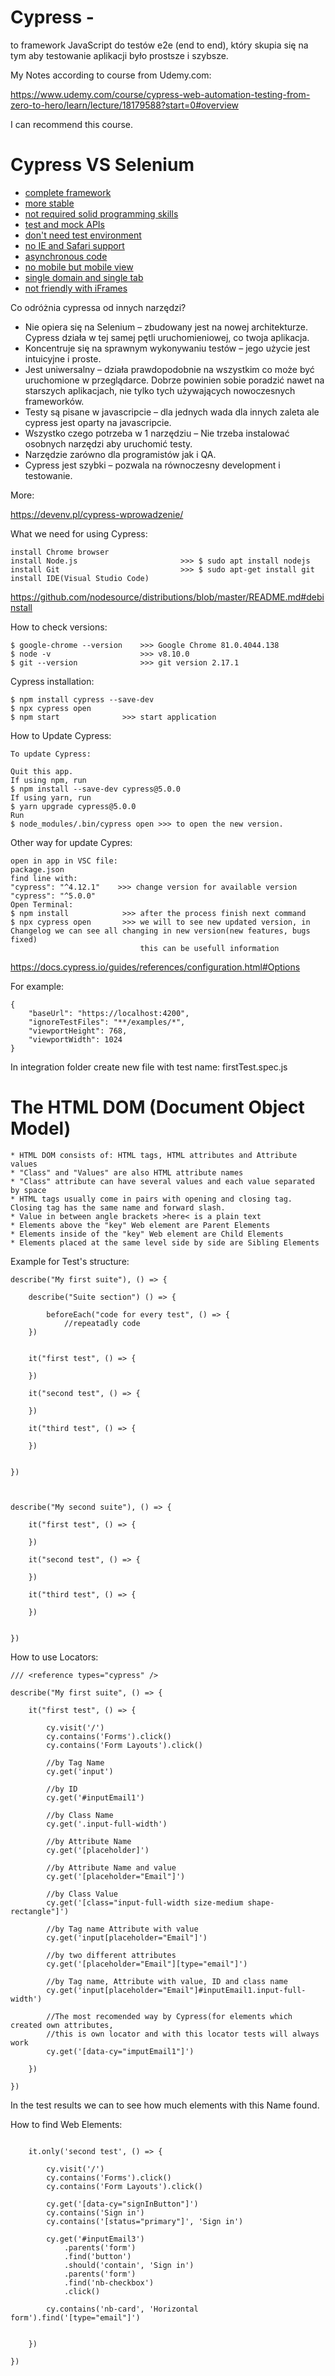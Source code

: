 # Cypress - 

to framework JavaScript do testów e2e (end to end), który skupia się na tym aby testowanie aplikacji było prostsze i szybsze.

My Notes according to course from Udemy.com:

https://www.udemy.com/course/cypress-web-automation-testing-from-zero-to-hero/learn/lecture/18179588?start=0#overview

I can recommend this course. 

# Cypress VS Selenium

* [complete framework](#complete-framework)
* [more stable](#more-stable)
* [not required solid programming skills](#not-required-solid-programming-skills)
* [test and mock APIs](#not-required-solid-programming-skills)
* [don't need test environment](#don't-need-test-environment)
* [no IE and Safari support](#no-IE-and-Safari-support)
* [asynchronous code](#asynchronous-code)
* [no mobile but mobile view](#no-mobile-but-mobile-view)
* [single domain and single tab](#single-domain-and-single-tab)
* [not friendly with iFrames](#not-friendly-with-iFrames)

Co odróżnia cypressa od innych narzędzi?

* Nie opiera się na Selenium – zbudowany jest na nowej architekturze. Cypress działa w tej samej pętli uruchomieniowej, co twoja aplikacja.
* Koncentruje się na sprawnym wykonywaniu testów – jego użycie jest intuicyjne i proste.
* Jest uniwersalny – działa prawdopodobnie na wszystkim co może być uruchomione w przeglądarce. Dobrze powinien sobie poradzić nawet na starszych aplikacjach, 
  nie tylko tych używających nowoczesnych frameworków.
* Testy są pisane w javascripcie – dla jednych wada dla innych zaleta ale cypress jest oparty na javascripcie.
* Wszystko czego potrzeba w 1 narzędziu – Nie trzeba instalować osobnych narzędzi aby uruchomić testy.
* Narzędzie zarówno dla programistów jak i QA.
* Cypress jest szybki – pozwala na równoczesny development i testowanie.

More:

https://devenv.pl/cypress-wprowadzenie/


What we need for using Cypress:

```
install Chrome browser
install Node.js                       >>> $ sudo apt install nodejs
install Git                           >>> $ sudo apt-get install git
install IDE(Visual Studio Code)
```
https://github.com/nodesource/distributions/blob/master/README.md#debinstall

How to check versions:

```
$ google-chrome --version    >>> Google Chrome 81.0.4044.138 
$ node -v                    >>> v8.10.0
$ git --version              >>> git version 2.17.1

```
Cypress installation:

```
$ npm install cypress --save-dev
$ npx cypress open
$ npm start              >>> start application
```
How to Update Cypress:

```
To update Cypress:

Quit this app.
If using npm, run 
$ npm install --save-dev cypress@5.0.0
If using yarn, run 
$ yarn upgrade cypress@5.0.0
Run 
$ node_modules/.bin/cypress open >>> to open the new version.
```
Other way for update Cypres:
```
open in app in VSC file: 
package.json
find line with:
"cypress": "^4.12.1"    >>> change version for available version
"cypress": "^5.0.0"
Open Terminal:
$ npm install            >>> after the process finish next command
$ npx cypress open       >>> we will to see new updated version, in Changelog we can see all changing in new version(new features, bugs fixed)
                             this can be usefull information
```

https://docs.cypress.io/guides/references/configuration.html#Options

For example:
```
{
    "baseUrl": "https://localhost:4200",
    "ignoreTestFiles": "**/examples/*",
    "viewportHeight": 768,
    "viewportWidth": 1024
}
```
In integration folder create new file with test name: firstTest.spec.js

# The HTML DOM (Document Object Model)
```
* HTML DOM consists of: HTML tags, HTML attributes and Attribute values
* "Class" and "Values" are also HTML attribute names
* "Class" attribute can have several values and each value separated by space
* HTML tags usually come in pairs with opening and closing tag. Closing tag has the same name and forward slash.
* Value in between angle brackets >here< is a plain text
* Elements above the "key" Web element are Parent Elements
* Elements inside of the "key" Web element are Child Elements
* Elements placed at the same level side by side are Sibling Elements
```
Example for Test's structure:

```
describe("My first suite"), () => {

    describe("Suite section") () => {

        beforeEach("code for every test", () => {
            //repeatadly code
    })
    

    it("first test", () => {

    })

    it("second test", () => {

    })

    it("third test", () => {

    })


})



describe("My second suite"), () => {

    it("first test", () => {

    })

    it("second test", () => {

    })

    it("third test", () => {

    })


})
```

How to use Locators:

```
/// <reference types="cypress" />

describe("My first suite", () => {

    it("first test", () => {

        cy.visit('/')
        cy.contains('Forms').click()
        cy.contains('Form Layouts').click()

        //by Tag Name
        cy.get('input')

        //by ID
        cy.get('#inputEmail1')

        //by Class Name
        cy.get('.input-full-width')

        //by Attribute Name
        cy.get('[placeholder]')

        //by Attribute Name and value
        cy.get('[placeholder="Email"]')

        //by Class Value
        cy.get('[class="input-full-width size-medium shape-rectangle"]')

        //by Tag name Attribute with value
        cy.get('input[placeholder="Email"]')

        //by two different attributes
        cy.get('[placeholder="Email"][type="email"]')

        //by Tag name, Attribute with value, ID and class name
        cy.get('input[placeholder="Email"]#inputEmail1.input-full-width')

        //The most recomended way by Cypress(for elements which created own attributes, 
        //this is own locator and with this locator tests will always work
        cy.get('[data-cy="imputEmail1"]')

    })

})
```
In the test results we can to see how much elements with this Name found. 

How to find Web Elements:

```

    it.only('second test', () => {

        cy.visit('/')
        cy.contains('Forms').click()
        cy.contains('Form Layouts').click()

        cy.get('[data-cy="signInButton"]')
        cy.contains('Sign in')
        cy.contains('[status="primary"]', 'Sign in')

        cy.get('#inputEmail3')
            .parents('form')
            .find('button')
            .should('contain', 'Sign in')
            .parents('form')
            .find('nb-checkbox')
            .click()

        cy.contains('nb-card', 'Horizontal form').find('[type="email"]')


    })

})
```
